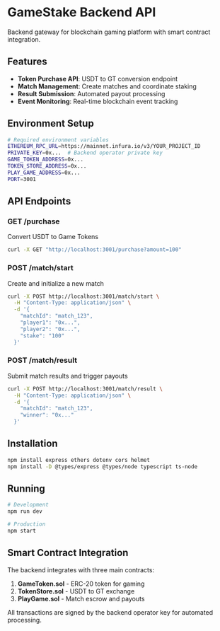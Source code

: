 # GameStake Backend API

Backend gateway for blockchain gaming platform with smart contract integration.

## Features

- **Token Purchase API**: USDT to GT conversion endpoint
- **Match Management**: Create matches and coordinate staking
- **Result Submission**: Automated payout processing
- **Event Monitoring**: Real-time blockchain event tracking

## Environment Setup

```bash
# Required environment variables
ETHEREUM_RPC_URL=https://mainnet.infura.io/v3/YOUR_PROJECT_ID
PRIVATE_KEY=0x...  # Backend operator private key
GAME_TOKEN_ADDRESS=0x...
TOKEN_STORE_ADDRESS=0x...
PLAY_GAME_ADDRESS=0x...
PORT=3001
```

## API Endpoints

### GET /purchase
Convert USDT to Game Tokens
```bash
curl -X GET "http://localhost:3001/purchase?amount=100"
```

### POST /match/start
Create and initialize a new match
```bash
curl -X POST http://localhost:3001/match/start \
  -H "Content-Type: application/json" \
  -d '{
    "matchId": "match_123",
    "player1": "0x...",
    "player2": "0x...",
    "stake": "100"
  }'
```

### POST /match/result
Submit match results and trigger payouts
```bash
curl -X POST http://localhost:3001/match/result \
  -H "Content-Type: application/json" \
  -d '{
    "matchId": "match_123",
    "winner": "0x..."
  }'
```

## Installation

```bash
npm install express ethers dotenv cors helmet
npm install -D @types/express @types/node typescript ts-node
```

## Running

```bash
# Development
npm run dev

# Production  
npm start
```

## Smart Contract Integration

The backend integrates with three main contracts:

1. **GameToken.sol** - ERC-20 token for gaming
2. **TokenStore.sol** - USDT to GT exchange
3. **PlayGame.sol** - Match escrow and payouts

All transactions are signed by the backend operator key for automated processing.